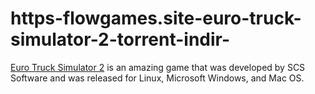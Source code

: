 # https-flowgames.site-euro-truck-simulator-2-torrent-indir-
[Euro Truck Simulator 2](https://flowgames.site/euro-truck-simulator-2-torrent-indir/) is an amazing game that was developed by SCS Software and was released for Linux, Microsoft Windows, and Mac OS. 
